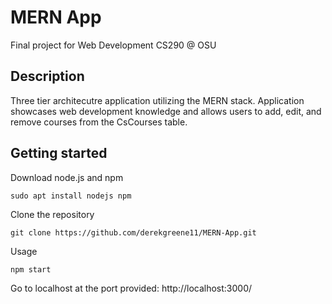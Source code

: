 # MERN App

Final project for Web Development CS290 @ OSU

## Description

Three tier architecutre application utilizing the MERN stack. Application showcases web development knowledge and allows users to add, edit, and remove courses from the CsCourses table. 

## Getting started

Download node.js and npm 

`sudo apt install nodejs npm`

Clone the repository

`git clone https://github.com/derekgreene11/MERN-App.git`

Usage

`npm start` 

Go to localhost at the port provided: http://localhost:3000/

